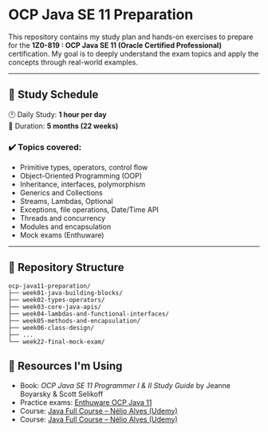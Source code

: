 # OCP Java SE 11 Preparation

This repository contains my study plan and hands-on exercises to prepare for the **1Z0-819 : OCP Java SE 11 (Oracle Certified Professional)** certification. My goal is to deeply understand the exam topics and apply the concepts through real-world examples.

---

## 📅 Study Schedule

🕐 Daily Study: **1 hour per day**  
📆 Duration: **5 months (22 weeks)**

### ✔️ Topics covered:
- Primitive types, operators, control flow
- Object-Oriented Programming (OOP)
- Inheritance, interfaces, polymorphism
- Generics and Collections
- Streams, Lambdas, Optional
- Exceptions, file operations, Date/Time API
- Threads and concurrency
- Modules and encapsulation
- Mock exams (Enthuware)

---

## 📁 Repository Structure

```text
ocp-java11-preparation/  
├── week01-java-building-blocks/  
├── week02-types-operators/  
├── week03-core-java-apis/  
├── week04-lambdas-and-functional-interfaces/  
├── week05-methods-and-encapsulation/  
├── week06-class-design/  
├── ...  
└── week22-final-mock-exam/ 
```

## 📘 Resources I'm Using

- Book: *OCP Java SE 11 Programmer I & II Study Guide* by Jeanne Boyarsky & Scott Selikoff  
- Practice exams: [Enthuware OCP Java 11](https://enthuware.com/)  
- Course: [Java Full Course – Nélio Alves (Udemy)](https://www.udemy.com/course/java-curso-completo/)
- Course: [Java Full Course – Nélio Alves (Udemy)](https://docs.oracle.com/en/java/javase/11/docs/api/)

